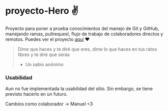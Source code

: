 # proyecto-Hero ✌
Proyecto para poner a prueba conocimientos del manejo de Git y GitHub, manejando ramas, pullrequest, flujo de trabajo de colaboradores directos y remotos.
Puedes ver el proyecto [aquí](https://elmanueldev235.github.io/proyecto-Hero/index.html) ❤️

> Dime que haces y te diré que eres,
dime lo que haces en tus ratos libres y te diré
que serás
> - Un sabio anónimo

### Usabilidad
Aun no fue implementada la usabilidad del sitio.
Sin embargo, se tiene previsto hacerlo en un futuro.

Cambios como colaborador -> Manuel <3
